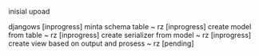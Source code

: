 inisial upoad

djangows [inprogress]
minta schema table ~ rz [inprogress]
create model from table ~ rz [inprogress]
create serializer from model ~ rz [inprogress]
create view based on output and prosess ~ rz [pending]
